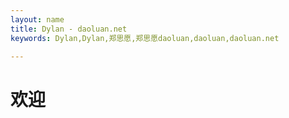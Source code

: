 ```yaml
---
layout: name
title: Dylan - daoluan.net
keywords: Dylan,Dylan,郑思愿,郑思愿daoluan,daoluan,daoluan.net

---
```


欢迎
=====
